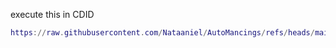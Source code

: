 execute this in CDID
```lua
https://raw.githubusercontent.com/Nataaniel/AutoMancings/refs/heads/main/AutoMancing.lua
```
